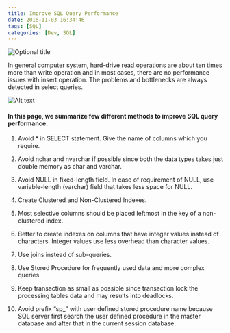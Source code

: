 ```yaml
---
title: Improve SQL Query Performance
date: 2016-11-03 16:34:46
tags: [SQL]
categories: [Dev, SQL]
---
```


![](http://og2api1gp.bkt.clouddn.com/static/images/mysql.png "Optional title")

In general computer system, hard-drive read operations are about ten times more than write operation and in most cases, there are no performance issues with insert operation. The problems and bottlenecks are always detected in select queries.

![Alt text](http://og2api1gp.bkt.clouddn.com/static/images/hardware-delay.png "Optional title")

#### In this page, we summarize few different methods to improve SQL query performance.

1. Avoid * in SELECT statement. Give the name of columns which you require.

2. Avoid nchar and nvarchar if possible since both the data types takes just double memory as char and varchar.

3. Avoid NULL in fixed-length field. In case of requirement of NULL, use variable-length (varchar) field that takes less space for NULL.

4. Create Clustered and Non-Clustered Indexes.

5. Most selective columns should be placed leftmost in the key of a non-clustered index.

6. Better to create indexes on columns that have integer values instead of characters. Integer values use less overhead than character values.

7. Use joins instead of sub-queries.

8. Use Stored Procedure for frequently used data and more complex queries.

9. Keep transaction as small as possible since transaction lock the processing tables data and may results into deadlocks.

10. Avoid prefix “sp_” with user defined stored procedure name because SQL server first search the user defined procedure in the master database and after that in the current session database.

